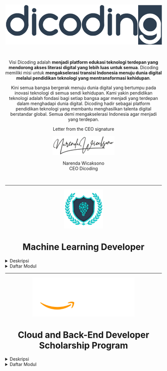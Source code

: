 <br />

<p align="center">
  <a href='https://www.dicoding.com/'><img src="README/logo.png"></a>
</p>

<br />

<p align="center">
  Visi Dicoding adalah <strong>menjadi platform edukasi teknologi terdepan yang mendorong akses literasi digital yang lebih luas untuk semua</strong>. Dicoding memiliki misi untuk <strong>mengakselerasi transisi Indonesia menuju dunia digital melalui pendidikan teknologi yang mentransformasi kehidupan</strong>.
</p>

<!-- ![Learn](README/hero.png) -->

<p align="center">
  Kini semua bangsa bergerak menuju dunia digital yang bertumpu pada inovasi teknologi di semua sendi kehidupan. Kami yakin pendidikan teknologi adalah fondasi bagi setiap bangsa agar menjadi yang terdepan dalam menghadapi dunia digital. Dicoding hadir sebagai platform pendidikan teknologi yang membantu menghasilkan talenta digital berstandar global. Semua demi mengakselerasi Indonesia agar menjadi yang terdepan.
</p>
<p align="center">
  Letter from the CEO signature
</p>
<p align="center">
  <img src="README/sign.png">
</p>
<p align="center">
  Narenda Wicaksono<br>
  CEO Dicoding
</p>

<br>

---

<p align="center">
  <img src="README/ml.png" height="125">
</p>

<h1 align="center">Machine Learning Developer</h1>

<details><summary>Deskripsi</summary>

<p align="justify">
    Seorang Machine Learning Developer adalah pakar dalam menggunakan data untuk model pelatihan. Model-model tersebut kemudian digunakan untuk mengotomatisasi proses seperti klasifikasi gambar, pengenalan suara, dan perkiraan pasar. Sering kali ada penggabungan dengan peran data scientist atau artificial intelligence (AI) engineer. Machine learning adalah subbidang AI yang berfokus pada analisis data untuk menemukan hubungan antara input dan output yang diinginkan. Seorang pengembang pemelajaran mesin harus mampu menghasilkan solusi yang dibuat khusus untuk setiap masalah dan mencapai hasil optimal dengan hati-hati memproses data dan memilih algoritma terbaik untuk konteks yang diberikan.
</p>
<p align="justify">
    Kurikulum Machine Learning di Dicoding telah dikembangkan langsung bersama IBM dan Google menggunakan kurikulum resmi dari masing-masing perusahaan. Setiap langkah dalam learning path ini telah didesain agar siswa dapat memiliki pengetahuan yang cukup untuk menjadi seorang Machine Learning Developer yang dapat memenuhi kebutuhan industri.
</p>

</details>

<details><summary>Daftar Modul</summary>

1. Belajar Dasar Visualisasi Data [[📃](https://www.dicoding.com/certificates/07Z6L9LNWPQR)]

    <a href='https://www.dicoding.com/academies/177'><img src="README/visual.jpg"></a>

    Pelajari teknik dasar untuk representasi hasil secara visual sehingga dapat menceritakan dan mempresentasikan data secara efektif.

2. Memulai Pemrograman Dengan Python [[📃](https://www.dicoding.com/certificates/JMZVMJYOQZN9)]

    <a href='https://www.dicoding.com/academies/86'><img src="README/python.jpg"></a>

    Belajar Python yang menjadi landasan penting berbagai tren industri seperti ilmu data, pemelajaran mesin, dan manajemen infrastruktur.

3. Belajar Machine Learning untuk Pemula [[📃](https://www.dicoding.com/certificates/98XW6161LXM3)]

    <a href='https://www.dicoding.com/academies/184'><img src="README/MLIntro.jpg"></a>

    Pelajari materi dasar pengembangan machine learning dan langkah menciptakan model machine learning pertamamu untuk memproses data.

    - Project Image Classification [[📁](https://github.com/myarist/Dicoding/blob/main/Project/Rock%20Paper%20Scissor%20-%20Image.ipynb)]

        <a href="https://github.com/myarist/Rock-Paper-Scissors">
            <img src="README/MLIntro.gif">
        </a>

4. Belajar Pengembangan Machine Learning [[📃](#)]

    <a href='https://www.dicoding.com/academies/185'><img src="README/MLAdv.jpg"></a>

    Pelajari implementasi machine learning pada industri mulai dari computer vision, natural language, serta deployment proyek machine learning.

    - Project Tweet Emotion Classification [[📁](https://github.com/myarist/Dicoding/blob/main/Project/Tweet%20Emotion%20Classification%20-%20NLP.ipynb)]

        <a href="#">
            <img src="README/TweetEmotion.png">
        </a>

    - Weather Time Series Forecating [[📁](https://github.com/myarist/Dicoding/blob/main/Project/Weather%20Forecasting%20-%20Time%20Series.ipynb)]

        <a href="#">
            <img src="README/TSForecast.png">
        </a>

</details>

---

<p align="center">
  <img src="README/aws.svg" height="125">
</p>

<h1 align="center">Cloud and Back-End Developer <br>Scholarship Program</h1>

<details><summary>Deskripsi</summary>

<p align="justify">
    Back-End Developer merupakan salah satu profesi paling berkembang di Indonesia (LinkedIn 2020 Emerging Jobs Report Indonesia). Spesialisasi ini jadi incaran di kalangan industri IT dan layanannya, perangkat lunak, internet hingga layanan keuangan. Secara job-desk, developer di bidang ini bertanggung jawab untuk menyediakan kebutuhan yang tak terlihat oleh pengguna web, seperti bagaimana data disimpan, diolah, serta ditransaksikan secara aman.
</p>
<p align="justify">
    Demikian krusial peran Back-End Developer, namun jumlah programmer yang sangat ahli di bidang ini, sangat terbatas. Sebabnya, prinsip pembelajaran programming di sekolah formal memang didesain untuk menyajikan ragam pilihan belajar. Siswa diharapkan memilih dan mendalami sendiri spesialisasi yang diinginkannya, termasuk dalam hal ini tema Back-End Developer. Faktanya, terdapat 400.000 pembelajar-lulusan IT setiap tahunnya serta ribuan pendidik di bidang IT yang berpotensi mengisi dan memajukan profesi Back-End Developer di tanah air.
</p>

</details>

<details><summary>Daftar Modul</summary>

1. Cloud Practitioner Essentials (Belajar Dasar AWS Cloud) [[📃](#)]

    <a href='https://www.dicoding.com/academies/251'><img src="README/cloudAWS.jpg"></a>

    Pelajari materi dasar Cloud dengan menggunakan AWS, dari konsep cloud computing, hingga cara membangun arsitektur yang baik.

2. Architecting on AWS (Membangun Arsitektur Cloud di AWS) [[📃](#)]

    <a href='https://www.dicoding.com/academies/266'><img src="README/ArchiAWS.jpg"></a>

    Pelajari cara membangun arsitektur cloud di AWS, dari yang sederhana dengan Amazon S3, hingga yang canggih dengan serverless.

</details>